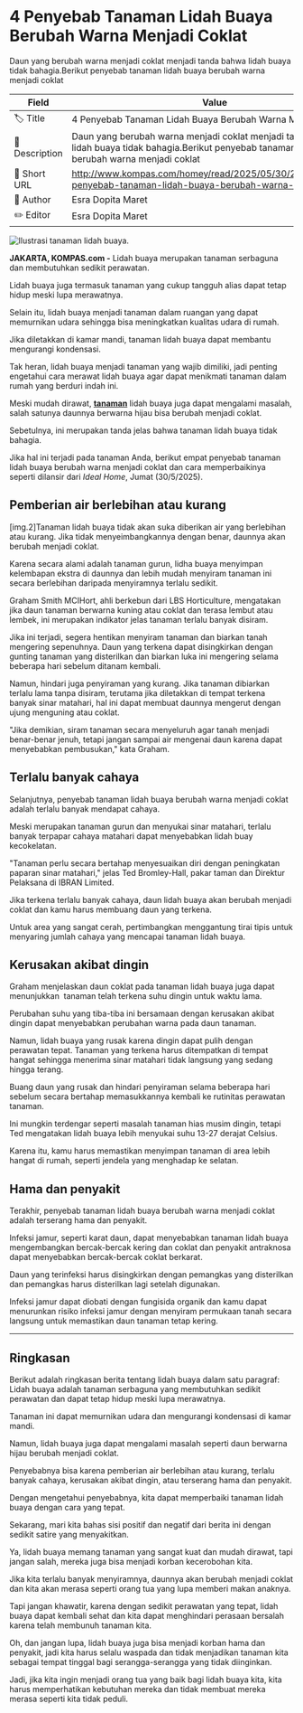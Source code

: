 # 4 Penyebab Tanaman Lidah Buaya Berubah Warna Menjadi Coklat 

Daun yang berubah warna menjadi coklat menjadi tanda bahwa lidah buaya tidak bahagia.Berikut penyebab tanaman lidah buaya berubah warna menjadi coklat

| Field         | Value                                                       |
|---------------|-------------------------------------------------------------|
| 🏷️ Title       | 4 Penyebab Tanaman Lidah Buaya Berubah Warna Menjadi Coklat  |
| 📝 Description | Daun yang berubah warna menjadi coklat menjadi tanda bahwa lidah buaya tidak bahagia.Berikut penyebab tanaman lidah buaya berubah warna menjadi coklat |
| 🔗 Short URL   | http://www.kompas.com/homey/read/2025/05/30/203000776/4-penyebab-tanaman-lidah-buaya-berubah-warna-m |
| 👤 Author      | Esra Dopita Maret |
| ✏️ Editor      | Esra Dopita Maret |

![Ilustrasi tanaman lidah buaya.](https://asset.kompas.com/crops/CA54ktjJL0ufNq2Xsgj5jFDMrVU=/0x871:4160x3644/750x500/data/photo/2024/10/19/67137385a3c12.jpg)

**JAKARTA, KOMPAS.com -** Lidah buaya merupakan tanaman serbaguna dan membutuhkan sedikit perawatan. 

Lidah buaya juga termasuk tanaman yang cukup tangguh alias dapat tetap hidup meski lupa merawatnya. 

Selain itu, lidah buaya menjadi tanaman dalam ruangan yang dapat memurnikan udara sehingga bisa meningkatkan kualitas udara di rumah.

Jika diletakkan di kamar mandi, tanaman lidah buaya dapat membantu mengurangi kondensasi. 

Tak heran, lidah buaya menjadi tanaman yang wajib dimiliki, jadi penting engetahui cara merawat lidah buaya agar dapat menikmati tanaman dalam rumah yang berduri indah ini.

Meski mudah dirawat, **[tanaman](https://www.kompas.com/homey/read/2025/05/28/201000776/6-tanaman-hias-yang-dapat-mengurangi-debu-di-rumah-bikin-udara-sehat)** lidah buaya juga dapat mengalami masalah, salah satunya daunnya berwarna hijau bisa berubah menjadi coklat. 

Sebetulnya, ini merupakan tanda jelas bahwa tanaman lidah buaya tidak bahagia. 

Jika hal ini terjadi pada tanaman Anda, berikut empat penyebab tanaman lidah buaya berubah warna menjadi coklat dan cara memperbaikinya seperti dilansir dari *Ideal Home*, Jumat (30/5/2025). 

## Pemberian air berlebihan atau kurang 

\[img.2\]Tanaman lidah buaya tidak akan suka diberikan air yang berlebihan atau kurang. Jika tidak menyeimbangkannya dengan benar, daunnya akan berubah menjadi coklat.

Karena secara alami adalah tanaman gurun, lidha buaya menyimpan kelembapan ekstra di daunnya dan lebih mudah menyiram tanaman ini secara berlebihan daripada menyiramnya terlalu sedikit.

Graham Smith MCIHort, ahli berkebun dari LBS Horticulture, mengatakan jika daun tanaman berwarna kuning atau coklat dan terasa lembut atau lembek, ini merupakan indikator jelas tanaman terlalu banyak disiram. 

Jika ini terjadi, segera hentikan menyiram tanaman dan biarkan tanah mengering sepenuhnya. Daun yang terkena dapat disingkirkan dengan gunting tanaman yang disterilkan dan biarkan luka ini mengering selama beberapa hari sebelum ditanam kembali. 

Namun, hindari juga penyiraman yang kurang. Jika tanaman dibiarkan terlalu lama tanpa disiram, terutama jika diletakkan di tempat terkena banyak sinar matahari, hal ini dapat membuat daunnya mengerut dengan ujung menguning atau coklat.

\"Jika demikian, siram tanaman secara menyeluruh agar tanah menjadi benar-benar jenuh, tetapi jangan sampai air mengenai daun karena dapat menyebabkan pembusukan,\" kata Graham. 

## Terlalu banyak cahaya

Selanjutnya, penyebab tanaman lidah buaya berubah warna menjadi coklat adalah terlalu banyak mendapat cahaya. 

Meski merupakan tanaman gurun dan menyukai sinar matahari, terlalu banyak terpapar cahaya matahari dapat menyebabkan lidah buay kecokelatan.

\"Tanaman perlu secara bertahap menyesuaikan diri dengan peningkatan paparan sinar matahari,\" jelas Ted Bromley-Hall, pakar taman dan Direktur Pelaksana di IBRAN Limited.

Jika terkena terlalu banyak cahaya, daun lidah buaya akan berubah menjadi coklat dan kamu harus membuang daun yang terkena.

Untuk area yang sangat cerah, pertimbangkan menggantung tirai tipis untuk menyaring jumlah cahaya yang mencapai tanaman lidah buaya. 

## Kerusakan akibat dingin

Graham menjelaskan daun coklat pada tanaman lidah buaya juga dapat menunjukkan  tanaman telah terkena suhu dingin untuk waktu lama.

Perubahan suhu yang tiba-tiba ini bersamaan dengan kerusakan akibat dingin dapat menyebabkan perubahan warna pada daun tanaman. 

Namun, lidah buaya yang rusak karena dingin dapat pulih dengan perawatan tepat. Tanaman yang terkena harus ditempatkan di tempat hangat sehingga menerima sinar matahari tidak langsung yang sedang hingga terang.

Buang daun yang rusak dan hindari penyiraman selama beberapa hari sebelum secara bertahap memasukkannya kembali ke rutinitas perawatan tanaman. 

Ini mungkin terdengar seperti masalah tanaman hias musim dingin, tetapi Ted mengatakan lidah buaya lebih menyukai suhu 13-27 derajat Celsius. 

Karena itu, kamu harus memastikan menyimpan tanaman di area lebih hangat di rumah, seperti jendela yang menghadap ke selatan. 

## Hama dan penyakit

Terakhir, penyebab tanaman lidah buaya berubah warna menjadi coklat adalah terserang hama dan penyakit. 

Infeksi jamur, seperti karat daun, dapat menyebabkan tanaman lidah buaya mengembangkan bercak-bercak kering dan coklat dan penyakit antraknosa dapat menyebabkan bercak-bercak coklat berkarat.

Daun yang terinfeksi harus disingkirkan dengan pemangkas yang disterilkan dan pemangkas harus disterilkan lagi setelah digunakan.

Infeksi jamur dapat diobati dengan fungisida organik dan kamu dapat menurunkan risiko infeksi jamur dengan menyiram permukaan tanah secara langsung untuk memastikan daun tanaman tetap kering. 

---
## Ringkasan

Berikut adalah ringkasan berita tentang lidah buaya dalam satu paragraf: Lidah buaya adalah tanaman serbaguna yang membutuhkan sedikit perawatan dan dapat tetap hidup meski lupa merawatnya.

 Tanaman ini dapat memurnikan udara dan mengurangi kondensasi di kamar mandi.

 Namun, lidah buaya juga dapat mengalami masalah seperti daun berwarna hijau berubah menjadi coklat.

 Penyebabnya bisa karena pemberian air berlebihan atau kurang, terlalu banyak cahaya, kerusakan akibat dingin, atau terserang hama dan penyakit.

 Dengan mengetahui penyebabnya, kita dapat memperbaiki tanaman lidah buaya dengan cara yang tepat.



Sekarang, mari kita bahas sisi positif dan negatif dari berita ini dengan sedikit satire yang menyakitkan.

 Ya, lidah buaya memang tanaman yang sangat kuat dan mudah dirawat, tapi jangan salah, mereka juga bisa menjadi korban kecerobohan kita.

 Jika kita terlalu banyak menyiramnya, daunnya akan berubah menjadi coklat dan kita akan merasa seperti orang tua yang lupa memberi makan anaknya.

 Tapi jangan khawatir, karena dengan sedikit perawatan yang tepat, lidah buaya dapat kembali sehat dan kita dapat menghindari perasaan bersalah karena telah membunuh tanaman kita.

 Oh, dan jangan lupa, lidah buaya juga bisa menjadi korban hama dan penyakit, jadi kita harus selalu waspada dan tidak menjadikan tanaman kita sebagai tempat tinggal bagi serangga-serangga yang tidak diinginkan.

 Jadi, jika kita ingin menjadi orang tua yang baik bagi lidah buaya kita, kita harus memperhatikan kebutuhan mereka dan tidak membuat mereka merasa seperti kita tidak peduli.
